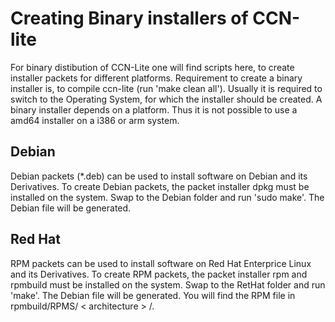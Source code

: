 # Creating Binary installers of CCN-lite

For binary distibution of CCN-Lite one will find scripts here, to create installer packets for different platforms.
Requirement to create a binary installer is, to compile ccn-lite (run 'make clean all').
Usually it is required to switch to the Operating System, for which the installer should be created.
A binary installer depends on a platform. Thus it is not possible to use a amd64 installer on a i386 or arm system.


## Debian
Debian packets (*.deb) can be used to install software on Debian and its Derivatives.
To create Debian packets, the packet installer dpkg must be installed on the system.
Swap to the Debian folder and run 'sudo make'. The Debian file will be generated.


## Red Hat
RPM packets can be used to install software on Red Hat Enterprice Linux and its Derivatives.
To create RPM packets, the packet installer rpm and rpmbuild must be installed on the system.
Swap to the RetHat folder and run 'make'. The Debian file will be generated.
You will find the RPM file in rpmbuild/RPMS/ \< architecture \> /.
